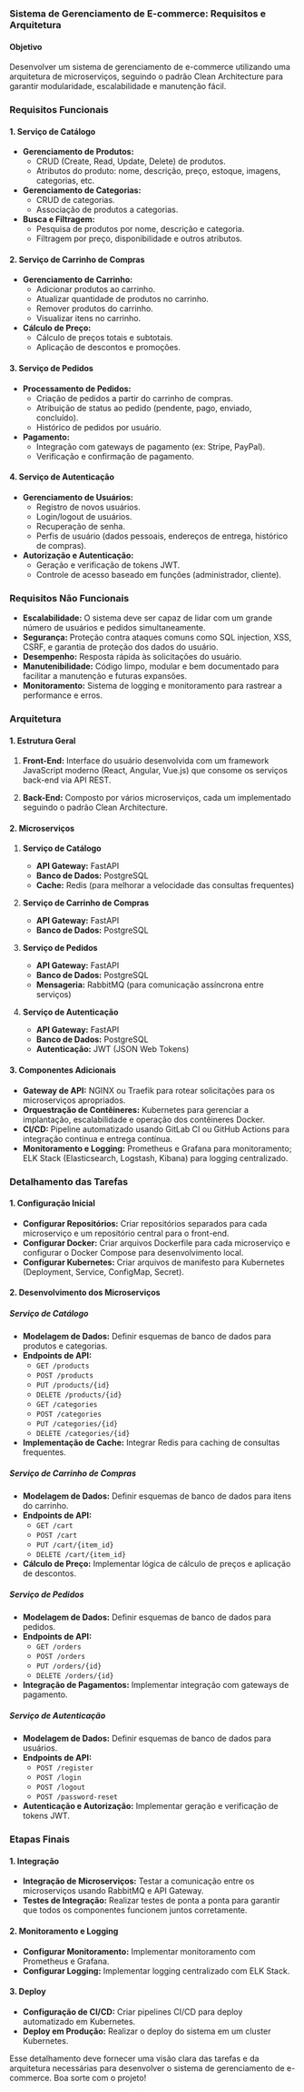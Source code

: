 ### Sistema de Gerenciamento de E-commerce: Requisitos e Arquitetura

#### Objetivo
Desenvolver um sistema de gerenciamento de e-commerce utilizando uma arquitetura de microserviços, seguindo o padrão Clean Architecture para garantir modularidade, escalabilidade e manutenção fácil.

### Requisitos Funcionais

#### 1. Serviço de Catálogo
- **Gerenciamento de Produtos:**
  - CRUD (Create, Read, Update, Delete) de produtos.
  - Atributos do produto: nome, descrição, preço, estoque, imagens, categorias, etc.
- **Gerenciamento de Categorias:**
  - CRUD de categorias.
  - Associação de produtos a categorias.
- **Busca e Filtragem:**
  - Pesquisa de produtos por nome, descrição e categoria.
  - Filtragem por preço, disponibilidade e outros atributos.

#### 2. Serviço de Carrinho de Compras
- **Gerenciamento de Carrinho:**
  - Adicionar produtos ao carrinho.
  - Atualizar quantidade de produtos no carrinho.
  - Remover produtos do carrinho.
  - Visualizar itens no carrinho.
- **Cálculo de Preço:**
  - Cálculo de preços totais e subtotais.
  - Aplicação de descontos e promoções.

#### 3. Serviço de Pedidos
- **Processamento de Pedidos:**
  - Criação de pedidos a partir do carrinho de compras.
  - Atribuição de status ao pedido (pendente, pago, enviado, concluído).
  - Histórico de pedidos por usuário.
- **Pagamento:**
  - Integração com gateways de pagamento (ex: Stripe, PayPal).
  - Verificação e confirmação de pagamento.

#### 4. Serviço de Autenticação
- **Gerenciamento de Usuários:**
  - Registro de novos usuários.
  - Login/logout de usuários.
  - Recuperação de senha.
  - Perfis de usuário (dados pessoais, endereços de entrega, histórico de compras).
- **Autorização e Autenticação:**
  - Geração e verificação de tokens JWT.
  - Controle de acesso baseado em funções (administrador, cliente).

### Requisitos Não Funcionais
- **Escalabilidade:** O sistema deve ser capaz de lidar com um grande número de usuários e pedidos simultaneamente.
- **Segurança:** Proteção contra ataques comuns como SQL injection, XSS, CSRF, e garantia de proteção dos dados do usuário.
- **Desempenho:** Resposta rápida às solicitações do usuário.
- **Manutenibilidade:** Código limpo, modular e bem documentado para facilitar a manutenção e futuras expansões.
- **Monitoramento:** Sistema de logging e monitoramento para rastrear a performance e erros.

### Arquitetura

#### 1. Estrutura Geral

1. **Front-End:** Interface do usuário desenvolvida com um framework JavaScript moderno (React, Angular, Vue.js) que consome os serviços back-end via API REST.

2. **Back-End:** Composto por vários microserviços, cada um implementado seguindo o padrão Clean Architecture.

#### 2. Microserviços

1. **Serviço de Catálogo**
   - **API Gateway:** FastAPI
   - **Banco de Dados:** PostgreSQL
   - **Cache:** Redis (para melhorar a velocidade das consultas frequentes)

2. **Serviço de Carrinho de Compras**
   - **API Gateway:** FastAPI
   - **Banco de Dados:** PostgreSQL

3. **Serviço de Pedidos**
   - **API Gateway:** FastAPI
   - **Banco de Dados:** PostgreSQL
   - **Mensageria:** RabbitMQ (para comunicação assíncrona entre serviços)

4. **Serviço de Autenticação**
   - **API Gateway:** FastAPI
   - **Banco de Dados:** PostgreSQL
   - **Autenticação:** JWT (JSON Web Tokens)

#### 3. Componentes Adicionais
- **Gateway de API:** NGINX ou Traefik para rotear solicitações para os microserviços apropriados.
- **Orquestração de Contêineres:** Kubernetes para gerenciar a implantação, escalabilidade e operação dos contêineres Docker.
- **CI/CD:** Pipeline automatizado usando GitLab CI ou GitHub Actions para integração contínua e entrega contínua.
- **Monitoramento e Logging:** Prometheus e Grafana para monitoramento; ELK Stack (Elasticsearch, Logstash, Kibana) para logging centralizado.

### Detalhamento das Tarefas

#### 1. Configuração Inicial
- **Configurar Repositórios:** Criar repositórios separados para cada microserviço e um repositório central para o front-end.
- **Configurar Docker:** Criar arquivos Dockerfile para cada microserviço e configurar o Docker Compose para desenvolvimento local.
- **Configurar Kubernetes:** Criar arquivos de manifesto para Kubernetes (Deployment, Service, ConfigMap, Secret).

#### 2. Desenvolvimento dos Microserviços

##### Serviço de Catálogo
- **Modelagem de Dados:** Definir esquemas de banco de dados para produtos e categorias.
- **Endpoints de API:**
  - `GET /products`
  - `POST /products`
  - `PUT /products/{id}`
  - `DELETE /products/{id}`
  - `GET /categories`
  - `POST /categories`
  - `PUT /categories/{id}`
  - `DELETE /categories/{id}`
- **Implementação de Cache:** Integrar Redis para caching de consultas frequentes.

##### Serviço de Carrinho de Compras
- **Modelagem de Dados:** Definir esquemas de banco de dados para itens do carrinho.
- **Endpoints de API:**
  - `GET /cart`
  - `POST /cart`
  - `PUT /cart/{item_id}`
  - `DELETE /cart/{item_id}`
- **Cálculo de Preço:** Implementar lógica de cálculo de preços e aplicação de descontos.

##### Serviço de Pedidos
- **Modelagem de Dados:** Definir esquemas de banco de dados para pedidos.
- **Endpoints de API:**
  - `GET /orders`
  - `POST /orders`
  - `PUT /orders/{id}`
  - `DELETE /orders/{id}`
- **Integração de Pagamentos:** Implementar integração com gateways de pagamento.

##### Serviço de Autenticação
- **Modelagem de Dados:** Definir esquemas de banco de dados para usuários.
- **Endpoints de API:**
  - `POST /register`
  - `POST /login`
  - `POST /logout`
  - `POST /password-reset`
- **Autenticação e Autorização:** Implementar geração e verificação de tokens JWT.

### Etapas Finais

#### 1. Integração
- **Integração de Microserviços:** Testar a comunicação entre os microserviços usando RabbitMQ e API Gateway.
- **Testes de Integração:** Realizar testes de ponta a ponta para garantir que todos os componentes funcionem juntos corretamente.

#### 2. Monitoramento e Logging
- **Configurar Monitoramento:** Implementar monitoramento com Prometheus e Grafana.
- **Configurar Logging:** Implementar logging centralizado com ELK Stack.

#### 3. Deploy
- **Configuração de CI/CD:** Criar pipelines CI/CD para deploy automatizado em Kubernetes.
- **Deploy em Produção:** Realizar o deploy do sistema em um cluster Kubernetes.

Esse detalhamento deve fornecer uma visão clara das tarefas e da arquitetura necessárias para desenvolver o sistema de gerenciamento de e-commerce. Boa sorte com o projeto!